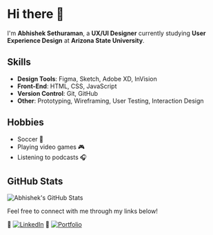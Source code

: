 # Hi there 👋

I'm **Abhishek Sethuraman**, a **UX/UI Designer** currently studying **User Experience Design** at **Arizona State University**.


## Skills
- **Design Tools**: Figma, Sketch, Adobe XD, InVision
- **Front-End**: HTML, CSS, JavaScript
- **Version Control**: Git, GitHub
- **Other**: Prototyping, Wireframing, User Testing, Interaction Design

## Hobbies
- Soccer 🏀
- Playing video games 🎮
- Listening to podcasts 🎧

## GitHub Stats
![Abhishek's GitHub Stats](https://github-readme-stats.vercel.app/api?username=asethu11&count_private=true&show_icons=true&hide_title=true&hide=prs&theme=dark)

Feel free to connect with me through my links below!

🔗 [![LinkedIn](https://img.shields.io/badge/LinkedIn-0A66C2?style=for-the-badge&logo=linkedin&logoColor=white)]([https://www.linkedin.com/in/your-linkedin-profile](https://www.linkedin.com/in/abhishekramans/))  
🔗 [![Portfolio](https://img.shields.io/badge/Portfolio-000000?style=for-the-badge&logo=portfolio&logoColor=white)](https://abshk.myportfolio.com)

